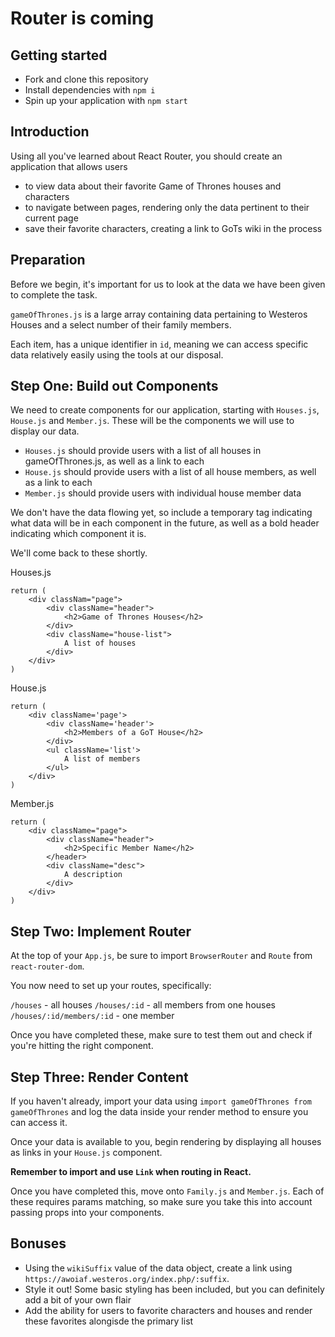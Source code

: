 # Router is coming
## Getting started
-    Fork and clone this repository
-    Install dependencies with `npm i`
-    Spin up your application with `npm start`

## Introduction
Using all you've learned about React Router, you should create an application that allows users
-    to view data about their favorite Game of Thrones houses and characters
-    to navigate between pages, rendering only the data pertinent to their current page
-    save their favorite characters, creating a link to GoTs wiki in the process

## Preparation
Before we begin, it's important for us to look at the data we have been given to complete the task.

`gameOfThrones.js` is a large array containing data pertaining to Westeros Houses and a select number of their family members.

Each item, has a unique identifier in `id`, meaning we can access specific data relatively easily using the tools at our disposal.

## Step One: Build out Components
We need to create components for our application, starting with `Houses.js`, `House.js` and `Member.js`. These will be the components we will use to display our data.

- `Houses.js` should provide users with a list of all houses in gameOfThrones.js, as well as a link to each
- `House.js` should provide users with a list of all house members, as well as a link to each
- `Member.js` should provide users with individual house member data

We don't have the data flowing yet, so include a temporary tag indicating what data will be in each component in the future, as well as a bold header indicating which component it is. 

We'll come back to these shortly.

Houses.js
```
return (
    <div classNam="page">
        <div className="header">
            <h2>Game of Thrones Houses</h2>
        </div>
        <div className="house-list">
            A list of houses
        </div>
    </div>
)
```
House.js
```
return (
    <div className='page'>
        <div className='header'>
            <h2>Members of a GoT House</h2>
        </div>
        <ul className='list'>
            A list of members
        </ul>
    </div>
)
```
Member.js
```
return (
    <div className="page">
        <div className="header">
            <h2>Specific Member Name</h2>
        </header>
        <div className="desc">
            A description
        </div>
    </div>
)
```


## Step Two: Implement Router
At the top of your `App.js`, be sure to import `BrowserRouter` and `Route` from `react-router-dom`.

You now need to set up your routes, specifically:

`/houses` - all houses
`/houses/:id` - all members from one houses
`/houses/:id/members/:id` - one member

Once you have completed these, make sure to test them out and check if you're hitting the right component.

## Step Three: Render Content
If you haven't already, import your data using `import gameOfThrones from gameOfThrones` and log the data inside your render method to ensure you can access it.

Once your data is available to you, begin rendering by displaying all houses as links in your `House.js` component.

**Remember to import and use `Link` when routing in React.**

Once you have completed this, move onto `Family.js` and `Member.js`. Each of these requires params matching, so make sure you take this into account passing props into your components.

## Bonuses
- Using the `wikiSuffix` value of the data object, create a link using `https://awoiaf.westeros.org/index.php/:suffix`.
-  Style it out! Some basic styling has been included, but you can definitely add a bit of your own flair
- Add the ability for users to favorite characters and houses and render these favorites alongisde the primary list